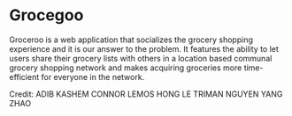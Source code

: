 Grocegoo
========

Groceroo is a web application that socializes the grocery shopping experience and it is our answer to the problem. It features the ability to let users share their grocery lists with others in a location based communal grocery shopping network and makes acquiring groceries more time-efficient for everyone in the network.

Credit:
ADIB KASHEM
CONNOR LEMOS
HONG LE
TRIMAN NGUYEN
YANG ZHAO
